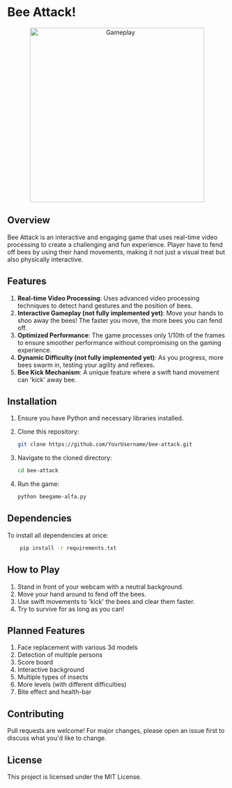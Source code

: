 # Bee Attack!

<p align="center">
  <img src="https://raw.github.com/serstuk93//bee-attack/master/example.gif" alt="Gameplay" width="400" />
</p>


## Overview
Bee Attack is an interactive and engaging game that uses real-time video processing to create a challenging and fun experience. Player have to fend off bees by using their hand movements, making it not just a visual treat but also physically interactive.

## Features

1. **Real-time Video Processing**: Uses advanced video processing techniques to detect hand gestures and the position of bees.
2. **Interactive Gameplay (not fully implemented yet)**: Move your hands to shoo away the bees! The faster you move, the more bees you can fend off.
3. **Optimized Performance**: The game processes only 1/10th of the frames to ensure smoother performance without compromising on the gaming experience.
4. **Dynamic Difficulty (not fully implemented yet)**: As you progress, more bees swarm in, testing your agility and reflexes.
5. **Bee Kick Mechanism**: A unique feature where a swift hand movement can 'kick' away bee.

## Installation

1. Ensure you have Python and necessary libraries installed.
2. Clone this repository:

    ```bash
    git clone https://github.com/YourUsername/bee-attack.git
    ```

3. Navigate to the cloned directory:

    ```bash
    cd bee-attack
    ```

4. Run the game:
    ```bash
    python beegame-alfa.py
    ```

## Dependencies
To install all dependencies at once:

```bash
    pip install -r requirements.txt
```
## How to Play

1. Stand in front of your webcam with a neutral background.
2. Move your hand around to fend off the bees.
3. Use swift movements to 'kick' the bees and clear them faster.
4. Try to survive for as long as you can!

## Planned Features

1. Face replacement with various 3d models
2. Detection of multiple persons
3. Score board
4. Interactive background
5. Multiple types of insects
6. More levels (with different difficulties)
7. Bite effect and health-bar

## Contributing

Pull requests are welcome! For major changes, please open an issue first to discuss what you'd like to change.

## License

This project is licensed under the MIT License.
